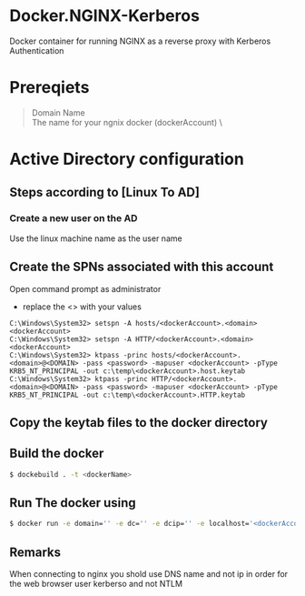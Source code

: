 # Docker.NGINX-Kerberos
Docker container for running NGINX as a reverse proxy with Kerberos Authentication

# Prereqiets
> Domain Name \
> The name for your ngnix docker (dockerAccount) \


# Active Directory configuration
## Steps according to [Linux To AD]
### Create a new user on the AD
Use the linux machine name as the user name
## Create the SPNs associated with this account
Open command prompt as administrator
* replace the <> with your values
```shell
C:\Windows\System32> setspn -A hosts/<dockerAccount>.<domain> <dockerAccount>
C:\Windows\System32> setspn -A HTTP/<dockerAccount>.<domain> <dockerAccount>
C:\Windows\System32> ktpass -princ hosts/<dockerAccount>.<domain>@<DOMAIN> -pass <password> -mapuser <dockerAccount> -pType KRB5_NT_PRINCIPAL -out c:\temp\<dockerAccount>.host.keytab
C:\Windows\System32> ktpass -princ HTTP/<dockerAccount>.<domain>@<DOMAIN> -pass <password> -mapuser <dockerAccount> -pType KRB5_NT_PRINCIPAL -out c:\temp\<dockerAccount>.HTTP.keytab
```
## Copy the keytab files to the docker directory

## Build the docker
```bash
$ dockebuild . -t <dockerName>
```

## Run The docker using 
```bash
$ docker run -e domain='' -e dc='' -e dcip='' -e localhost='<dockerAccount>' -e remoteip='' -e remoteport='' -e username='' -e password='' -e kvno=1 -p 80:80 <dockerName> 
```

## Remarks
 When connecting to nginx you shold use DNS name and not ip in order for the web browser user kerberso and not NTLM 